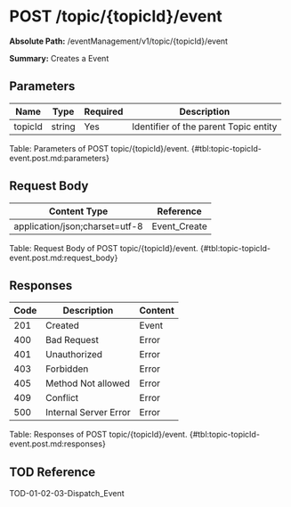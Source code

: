 <!--
    ATTENTION: This file was generated via gradle!
               Do NOT manually edit this file! Any such changes will be overwritten!
-->

# POST /topic/{topicId}/event

**Absolute Path:** /eventManagement/v1/topic/{topicId}/event

**Summary:** Creates a Event

## Parameters

| Name | Type | Required | Description |
|------|------|----------|-------------|
| topicId | string | Yes | Identifier of the parent Topic entity |

Table: Parameters of POST topic/{topicId}/event. {#tbl:topic-topicId-event.post.md:parameters}

## Request Body

| Content Type | Reference |
|--------------|-----------|
| application/json;charset=utf-8 | Event_Create |

Table: Request Body of POST topic/{topicId}/event. {#tbl:topic-topicId-event.post.md:request_body}

## Responses

| Code | Description | Content |
|------|-------------|---------|
| 201 | Created | Event |
| 400 | Bad Request | Error |
| 401 | Unauthorized | Error |
| 403 | Forbidden | Error |
| 405 | Method Not allowed | Error |
| 409 | Conflict | Error |
| 500 | Internal Server Error | Error |

Table: Responses of POST topic/{topicId}/event. {#tbl:topic-topicId-event.post.md:responses}

## TOD Reference

TOD-01-02-03-Dispatch_Event
